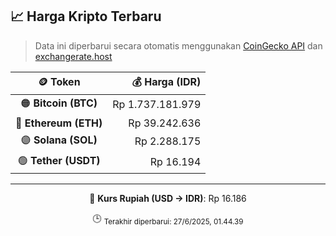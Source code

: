 

<!-- HARGA_KRIPTO -->
## 📈 Harga Kripto Terbaru

> Data ini diperbarui secara otomatis menggunakan [CoinGecko API](https://www.coingecko.com/) dan [exchangerate.host](https://exchangerate.host/)

<div align="center">

| 🪙 Token | 💰 Harga (IDR) |
|:------:|---------------:|
| 🟠 **Bitcoin (BTC)**   | Rp 1.737.181.979 |
| 🔵 **Ethereum (ETH)**  | Rp 39.242.636 |
| 🟣 **Solana (SOL)**    | Rp 2.288.175 |
| 🟢 **Tether (USDT)**   | Rp 16.194 |

---

💱 **Kurs Rupiah (USD → IDR)**: Rp 16.186

🕒 <sub>Terakhir diperbarui: 27/6/2025, 01.44.39</sub>

</div>
<!-- /HARGA_KRIPTO -->